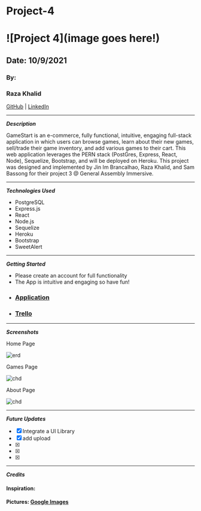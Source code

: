 # Project-4

# ![Project 4](image goes here!)

## Date: 10/9/2021

### By:
### Raza Khalid

[GitHub](https://github.com/Raza-Khalid?tab=repositories) | [LinkedIn](https://www.linkedin.com/feed/)

---

**_Description_**

GameStart is an e-commerce, fully functional, intuitive, engaging full-stack application in which users can browse games, learn about their new games, sell/trade their game inventory, and add various games to their cart. This web application leverages the PERN stack (PostGres, Express, React, Node), Sequelize, Bootstrap, and will be deployed on Heroku. This project was designed and implemented by Jin Im Brancalhao, Raza Khalid, and Sam Bassong for their project 3 @ General Assembly Immersive.

---

**_Technologies Used_**

- PostgreSQL
- Express.js
- React
- Node.js
- Sequelize
- Heroku
- Bootstrap
- SweetAlert

---

**_Getting Started_**

- Please create an account for full functionality
- The App is intuitive and engaging so have fun!

* ### [Application]()
* ### [Trello](https://trello.com/b/ZYO0mwXn/projec-4)

---

**_Screenshots_**

Home Page

![erd]()

Games Page

![chd]()

About Page

![chd]()

---

**_Future Updates_**

- [x] Integrate a UI Library
- [x] add upload
- [x] 
- [x] 
- [x] 

---

**_Credits_**

#### Inspiration: 

#### Pictures: [Google Images](https://google.com)
